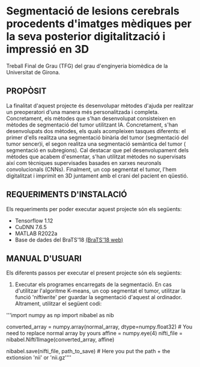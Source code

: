 # Segmentació de lesions cerebrals procedents d'imatges mèdiques per la seva posterior digitalització i impressió en 3D
Treball Final de Grau (TFG) del grau d'enginyeria biomèdica de la Universitat de Girona.

## PROPÒSIT 
La finalitat d'aquest projecte és desenvolupar mètodes d'ajuda per realitzar un preoperatori d'una manera més personalitzada i completa. Concretament, els mètodes que s'han desenvolupat consisteixen en mètodes de segmentació del tumor utilitzant IA. Concretament, s'han desenvolupats dos mètodes, els quals acompleixen tasques diferents: el primer d'ells realitza una segmentació binària del tumor (segmentació del tumor sencer)i, el segon realitza una segmentació semàntica del tumor ( segmentació en subregions). Cal destacar que pel desenvolupament dels mètodes que acabem d'esmentar, s'han utilitzat mètodes no supervisats així com tècniques supervisades basades en xarxes neuronals convolucionals (CNNs). Finalment, un cop segmentat el tumor, l'hem digitalitzat i imprimit en 3D  juntament amb el crani del pacient en qüestió.

## REQUERIMENTS D'INSTALACIÓ
Els requeriments per poder executar aquest projecte són els següents:
- Tensorflow 1.12
- CuDNN 7.6.5
- MATLAB R2022a
- Base de dades del BraTS'18 [(BraTS'18 web)](https://www.med.upenn.edu/sbia/brats2018/registration.html)

## MANUAL D'USUARI

Els diferents passos per executar el present projecte són els següents:
1. Executar els programes encarregats de la segmentació. En cas d'utilitzar l'algoritme K-means, un cop segmentat el tumor, utilitzar la funció 'niftiwrite' per guardar la segmentació d'aquest al ordinador. Altrament, utilitzar el següent codi:

'''import numpy as np
import nibabel as nib

converted_array = numpy.array(normal_array, dtype=numpy.float32) # You need to replace normal array by yours
affine = numpy.eye(4)
nifti_file = nibabel.Nifti1Image(converted_array, affine)

nibabel.save(nifti_file, path_to_save) # Here you put the path + the extionsion 'nii' or 'nii.gz''''
